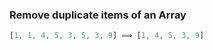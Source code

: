 ### Remove duplicate items of an Array

```javascript
[1, 1, 4, 5, 3, 5, 3, 9] ⟹ [1, 4, 5, 3, 9]
```
